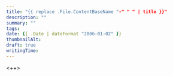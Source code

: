 ```yaml
---
title: "{{ replace .File.ContentBaseName "-" " " | title }}"
description: ""
summary: ""
tags:
date: {{ .Date | dateFormat "2006-01-02" }}
thumbnailAlt:
draft: true
writingTime:
---
```


<++>
